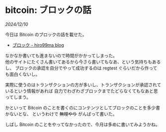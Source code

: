 # bitcoin: ブロックの話

_2024/12/10_

今日は Bitcoin のブロックの話を載せた。

* [ブロック - hiro99ma blog](https://blog.hirokuma.work/bitcoin/01_basics/blocks.html)

なかなか書いても進まないので時間がかかってしまった。  
他のサイトにたくさん書いてあるから今さら書いてもなあ、という気持ちもあるし、
ブロックの承認を自分でやって成功するのは regtest ぐらいだから作っても面白くないし。

実際に使うのはトランザクションの方が多いし、トランザクションが承認されているという情報があれば
自力でわざわざブロックまでたどらなくてもなあと思ってしまう。

かといって Bitcoin のことを書くのにコンテンツとしてブロックのことを多少書かないとな、
というわけで ~~無理やり~~ がんばって書いた。

しばし Bitcoin のことをやってなかったので、今月は多めに書いてみようかね。
